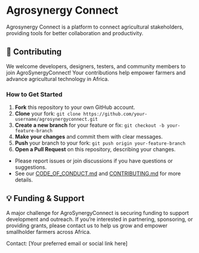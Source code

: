 # Agrosynergy Connect

Agrosynergy Connect is a platform to connect agricultural stakeholders, providing tools for better collaboration and productivity.

## 🤝 Contributing
We welcome developers, designers, testers, and community members to join AgroSynergyConnect! Your contributions help empower farmers and advance agricultural technology in Africa.

### How to Get Started
1. **Fork** this repository to your own GitHub account.
2. **Clone** your fork: `git clone https://github.com/your-username/agrosynergyconnect.git`
3. **Create a new branch** for your feature or fix: `git checkout -b your-feature-branch`
4. **Make your changes** and commit them with clear messages.
5. **Push** your branch to your fork: `git push origin your-feature-branch`
6. **Open a Pull Request** on this repository, describing your changes.

- Please report issues or join discussions if you have questions or suggestions.
- See our [CODE_OF_CONDUCT.md](CODE_OF_CONDUCT.md) and [CONTRIBUTING.md](CONTRIBUTING.md) for more details.

## 💡 Funding & Support
A major challenge for AgroSynergyConnect is securing funding to support development and outreach. If you’re interested in partnering, sponsoring, or providing grants, please contact us to help us grow and empower smallholder farmers across Africa.

Contact: [Your preferred email or social link here]